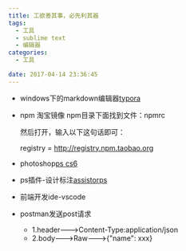 ```yaml
---
title: 工欲善其事，必先利其器
tags:
  - 工具
  - sublime text
  - 编辑器
categories:
  - 工具

date: 2017-04-14 23:36:45
---
```


* windows下的markdown编辑器[typora](https://www.typora.io/#windows)

* npm 淘宝镜像 npm目录下面找到文件：npmrc

  然后打开，输入以下这句话即可：

  registry = http://registry.npm.taobao.org

* photoshop[ps cs6](http://rj.baidu.com/soft/detail/23675.html?ald)

* ps插件-设计标注[assistorps]()

* 前端开发ide-vscode

* postman发送post请求
  * 1.header--->Content-Type:application/json
  * 2.body--->Raw--->{"name": xxx}


